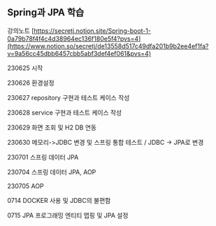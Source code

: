 
## Spring과 JPA 학습
강의노트 [https://secretj.notion.site/Spring-boot-1-0a79b78f4f4c4d38964ec136f180e5f4?pvs=4](https://www.notion.so/secretj/de13558d517c49dfa201b9b2ee4ef1fa?v=9a56cc45dbb6457cbb5abf3def4ef061&pvs=4)

230625 시작

230626 환경설정

230627 repository 구현과 테스트 케이스 작성

230628 service 구현과 테스트 케이스 작성

230629 화면 조회 및 H2 DB 연동

230630 메모리->JDBC 변경 및 스프링 통합 테스트 /  JDBC -> JPA로 변경

230701 스프링 데이터 JPA

230704 스프링 데이터 JPA, AOP

230705 AOP

0714 DOCKER 사용 및 JDBC의 불편함

0715 JPA 프로그래밍 엔티티 맵핑 및 JPA 설정
